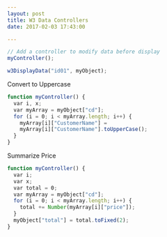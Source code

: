 ```yaml
---
layout: post
title: W3 Data Controllers
date: 2017-02-03 17:43:00

---
```


```javascript
// Add a controller to modify data before display
myController();

w3DisplayData("id01", myObject);
```

Convert to Uppercase

```javascript
function myController() {
  var i, x;
  var myArray = myObject["cd"];
  for (i = 0; i < myArray.length; i++) {
    myArray[i]["CustomerName"] =
    myArray[i]["CustomerName"].toUpperCase();
  }
}
```

Summarize Price

```javascript
function myController() {
  var i;
  var x;
  var total = 0;
  var myArray = myObject["cd"];
  for (i = 0; i < myArray.length; i++) {
    total += Number(myArray[i]["price"]);
  }
  myObject["total"] = total.toFixed(2);
}
```
